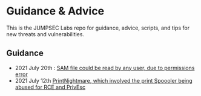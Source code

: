 # Guidance & Advice

This is the JUMPSEC Labs repo for guidance, advice, scripts, and tips for new threats and vulnerabilities.

## Guidance
* 2021 July 20th : [SAM file could be read by any user, due to permissions error](SAM_Permissions/readme.md)
* 2021 July 12th [PrintNightmare, which involved the print Spoooler being abused for RCE and PrivEsc](https://github.com/JumpsecLabs/PrintNightmare)
